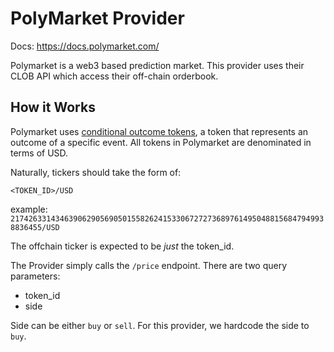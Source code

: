 # PolyMarket Provider

Docs: https://docs.polymarket.com/

Polymarket is a web3 based prediction market. This provider uses their CLOB API which access their off-chain orderbook. 

## How it Works

Polymarket uses [conditional outcome tokens](https://docs.gnosis.io/conditionaltokens/), a token that represents an outcome of a specific event. All tokens in Polymarket are denominated in terms of USD.

Naturally, tickers should take the form of:

`<TOKEN_ID>/USD`

example: `21742633143463906290569050155826241533067272736897614950488156847949938836455/USD`

The offchain ticker is expected to be _just_ the token_id.

The Provider simply calls the `/price` endpoint. There are two query parameters:
* token_id
* side

Side can be either `buy` or `sell`. For this provider, we hardcode the side to `buy`.